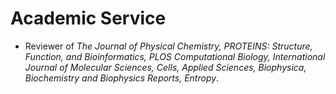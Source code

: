 
# Academic Service
- Reviewer of *The Journal of Physical Chemistry, PROTEINS: Structure, Function, and Bioinformatics, PLOS Computational Biology, International Journal of Molecular Sciences,  Cells, Applied Sciences, Biophysica, Biochemistry and Biophysics Reports, Entropy*.

